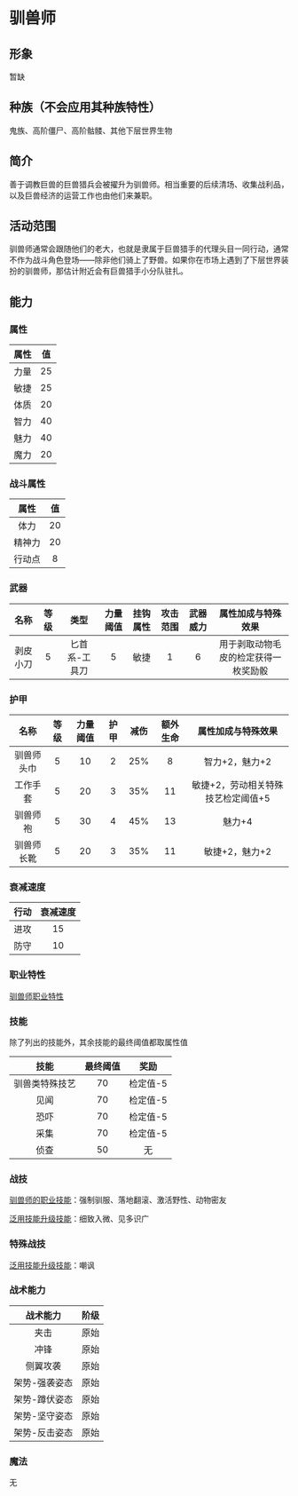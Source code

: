 # 驯兽师

## 形象

暂缺

## 种族（不会应用其种族特性）

鬼族、高阶僵尸、高阶骷髅、其他下层世界生物

## 简介

善于调教巨兽的巨兽猎兵会被擢升为驯兽师。相当重要的后续清场、收集战利品，以及巨兽经济的运营工作也由他们来兼职。

## 活动范围

驯兽师通常会跟随他们的老大，也就是隶属于巨兽猎手的代理头目一同行动，通常不作为战斗角色登场——除非他们骑上了野兽。如果你在市场上遇到了下层世界装扮的驯兽师，那估计附近会有巨兽猎手小分队驻扎。

## 能力

### 属性

属性|值
:--:|:--:
力量|25
敏捷|25
体质|20
智力|40
魅力|40
魔力|20

### 战斗属性

属性|值
:--:|:--:
体力|20
精神力|20
行动点|8

### 武器

名称|等级|类型|力量阈值|挂钩属性|攻击范围|武器威力|属性加成与特殊效果
:--:|:--:|:--:|:--:|:--:|:--:|:--:|:--:
剥皮小刀|5|匕首系-工具刀|5|敏捷|1|6|用于剥取动物毛皮的检定获得一枚奖励骰

### 护甲

名称|等级|力量阈值|护甲|减伤|额外生命|属性加成与特殊效果
:--:|:--:|:--:|:--:|:--:|:--:|:--:
驯兽师头巾|5|10|2|25%|8|智力+2，魅力+2
工作手套|5|20|3|35%|11|敏捷+2，劳动相关特殊技艺检定阈值+5
驯兽师袍|5|30|4|45%|13|魅力+4
驯兽师长靴|5|20|3|35%|11|敏捷+2，魅力+2

### 衰减速度

行动|衰减速度
:--:|:--:
进攻|15
防守|10

### 职业特性

<a href="../../../../social/monman/hugeHunter" target="_blank">驯兽师职业特性</a>

### 技能

除了列出的技能外，其余技能的最终阈值都取属性值

技能|最终阈值|奖励
:--:|:--:|:--:
驯兽类特殊技艺|70|检定值-5
见闻|70|检定值-5
恐吓|70|检定值-5
采集|70|检定值-5
侦查|50|无

### 战技

<a href="../../../../social/monman/hugeHunter" target="_blank">驯兽师的职业技能</a>：强制驯服、落地翻滚、激活野性、动物密友

<a href="../../../../update/skills" target="_blank">泛用技能升级技能</a>：细致入微、见多识广

### 特殊战技

<a href="../../../../update/skills" target="_blank">泛用技能升级技能</a>：嘲讽

### 战术能力

战术能力|阶级
:--:|:--:
夹击|原始
冲锋|原始
侧翼攻袭|原始
架势-强袭姿态|原始
架势-蹲伏姿态|原始
架势-坚守姿态|原始
架势-反击姿态|原始

### 魔法

无